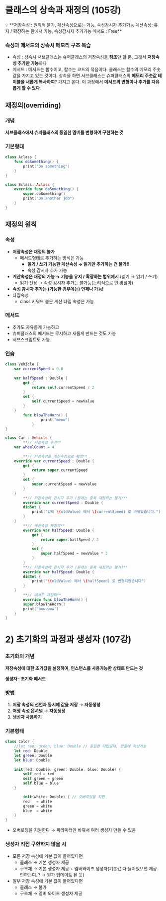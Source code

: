# 클래스의 상속과 재정의 (105강)

<aside>
💡 **저장속성 : 원칙적 불가, 계산속성으로는 가능, 속성감시자 추가가능
계산속성: 유지 / 확장하는 한에서 가능, 속성감시자 추가가능
메서드 : Free**

</aside>

### 속성과 메서드의 상속시 메모리 구조 복습

- 속성 : 상속시 서브클래스는 슈퍼클래스의 저장속성을 **참조**만 할 뿐, 그래서 **저장속성 추가만 가능**하다
- 메서드 : 메서드는 함수이고, 함수는 코드의 묶음이다. 클래스는 함수의 메모리 주솟값을 가지고 있는 것이다. 상속을 하면 서브클래스는 슈퍼클래스의 **메모리 주솟값 테이블을 새롭게 복사하여**? 가지고 온다. 이 과정에서 **메서드의 변형이나 추가를 자유롭게 할 수 있다**.

## 재정의(overriding)

### 개념

**서브클래스에서 슈퍼클래스의 동일한 멤버를 변형하여 구현하는 것**

### 기본형태

```swift
class Aclass {
    func doSomething() {
        print("Do something")
    }
}

class Bclass: Aclass {
    override func doSomething() {
        super.doSomething()
        print("Do another job")
    }
}
```

## 재정의 원칙

### 속성

- **저장속성은 재정의 불가**
    - 메서드형태로 추가하는 방식은 가능
        - **읽기 / 쓰기 가능한 계산속성 → 읽기만 추가하는 건 불가!!**
        - 속성 감시자 추가 가능
- **계산속성은 재정의 가능 → 기능을 유지 / 확장하는 범위에서** (읽기 → 읽기 / 쓰기)
    - 읽기 전용 → 속성 감시자 추가는 불가능(논리적으로 안 맞잖아)
- **속성 감시자 추가는 (가능한 경우에는) 언제나 가능!**
- 타입속성
    - class 키워드 붙은 계산 타입 속성은 가능

### 메서드

- 추가도 자유롭게 가능하고
- 슈퍼클래스의 메서드는 무시하고 새롭게 만드는 것도 가능
- 서브스크립트도 가능

### 연습

```swift
class Vehicle {
    var currentSpeed = 0.0
    
    var halfSpeed : Double {
        get {
            return self.currentSpeed / 2
        }
        set {
            self.currentSpeed = newValue
        }
    }
        func blowTheHorn() {
                print("meow")
            }
}

class Car : Vehicle {
        **// 저장속성 추가**
    var wheelCount = 4
    
        **// 저장속성을 계산속성으로 확장**
    override var currentSpeed : Double {
        get {
            return super.currentSpeed
        }
        set {
            super.currentSpeed = newValue
        }
    }
        **// 저장속성에 감시자 추가 (원래는 중복 재정의는 불가)**
        override var currentSpeed : Double {
        didSet {
            print("값이 \(oldValue) 에서 \(currentSpeed) 로 바뀌었습니다.")
        }
    }
        **// 계산속성 재정의**
        override var halfSpeed: Double {
            get {
                return super.halfSpeed / 3
            }
            set {
                super.halfSpeed = newValue * 3
            }
        }
        **// 저장속성에 감시자 추가 (원래는 중복 재정의는 불가)**
        override var halfSpeed: Double {
        didSet {
            print("\(oldValue) 에서 \(halfSpeed) 로 변경되었습니다")
        }
    }
        **// 메서드 재정의**
        override func blowTheHorn() {
        super.blowTheHorn()
        print("bow-wow")
    }
}
```
# 2) 초기화의 과정과 생성자 (107강)

### 초기화의 개념

**저장속성에 대한 초기값을 설정하여, 인스턴스를 사용가능한 상태로 만드는 것**

**생성자 : 초기화 메서드**

### 방법

1. **저장 속성의 선언과 동시에 값을 저장** → **자동생성**
2. **저장 속성 옵셔널** → **자동생성**
3. **생성자 사용하기**

### 기본형태

```swift
class Color {
    //let red, green, blue: Double // 동일한 타입일때, 한줄에 작성가능
    let red: Double
    let green: Double
    let blue: Double
    
    init(red: Double, green: Double, blue: Double) {
        self.red = red
        self.green = green
        self.blue = blue
    }

        init(white: Double) { // 오버로딩을 지원
        red   = white
        green = white
        blue  = white
    }
}
```

- 오버로딩을 지원한다 → 파라미터만 바꿔서 여러 생성자 만들 수 있음

### 생성자 직접 구현하지 않을 시

- 모든 저장 속성에 기본 값이 들어있다면
    - 클래스 → 기본 생성자 제공
    - 구조체 → 기본 생성자 제공 + 멤버와이즈 생성자(기본값 다 들어있으면 제공 안하는디..? → 뭔가 업데이트 된 듯)
- 일부 저장 속성에 기본 값이 들어있다면
    - 클래스 → 불가
    - 구조체 → 멤버 와이즈 생성자 제공
